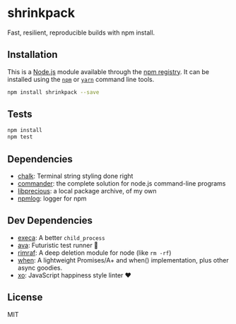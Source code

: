 # shrinkpack

Fast, resilient, reproducible builds with npm install.

## Installation

This is a [Node.js](https://nodejs.org/) module available through the 
[npm registry](https://www.npmjs.com/). It can be installed using the 
[`npm`](https://docs.npmjs.com/getting-started/installing-npm-packages-locally)
or 
[`yarn`](https://yarnpkg.com/en/)
command line tools.

```sh
npm install shrinkpack --save
```

## Tests

```sh
npm install
npm test
```

## Dependencies

- [chalk](http://ghub.io/chalk): Terminal string styling done right
- [commander](http://ghub.io/commander): the complete solution for node.js command-line programs
- [libprecious](http://ghub.io/libprecious): a local package archive, of my own
- [npmlog](http://ghub.io/npmlog): logger for npm

## Dev Dependencies

- [execa](http://ghub.io/execa): A better `child_process`
- [ava](http://ghub.io/ava): Futuristic test runner 🚀
- [rimraf](http://ghub.io/rimraf): A deep deletion module for node (like `rm -rf`)
- [when](http://ghub.io/when): A lightweight Promises/A+ and when() implementation, plus other async goodies.
- [xo](http://ghub.io/xo): JavaScript happiness style linter ❤️

## License

MIT